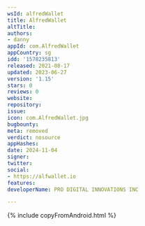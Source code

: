 ```yaml
---
wsId: alfredWallet
title: AlfredWallet
altTitle: 
authors:
- danny
appId: com.AlfredWallet
appCountry: sg
idd: '1578235813'
released: 2021-08-17
updated: 2023-06-27
version: '1.15'
stars: 0
reviews: 0
website: 
repository: 
issue: 
icon: com.AlfredWallet.jpg
bugbounty: 
meta: removed
verdict: nosource
appHashes: 
date: 2024-11-04
signer: 
twitter: 
social:
- https://alfwallet.io
features: 
developerName: PRO DIGITAL INNOVATIONS INC

---
```


{% include copyFromAndroid.html %}
